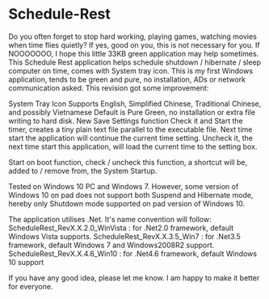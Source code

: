 # Schedule-Rest
Do you often forget to stop hard working, playing games, watching movies when time flies quietly? If yes, good on you, this is not necessary for you. If NOOOOOOO, I hope this little 33KB green application may help sometimes. This Schedule Rest application helps schedule shutdown / hibernate / sleep computer on time, comes with System tray icon. This is my first Windows application, tends to be green and pure, no installation, ADs or network communication asked. This revision got some improvement:

System Tray Icon
Supports English, Simplified Chinese, Traditional Chinese, and possibly Vietnamese
Default is Pure Green, no installation or extra file writing to hard disk. 
New Save Settings function
	Check it and Start the timer, creates a tiny plain text file parallel to the executable file. 
	Next time start the application will continue the current time setting.
	Uncheck it, the next time start this application, will load the current time to the setting box.
	
Start on boot function, check / uncheck this function, a shortcut will be, added to / remove from, the System Startup. 

Tested on Windows 10 PC and Windows 7. However, some version of Windows 10 on pad does not support both Suspend and Hibernate mode, hereby only Shutdown mode supported on pad version of Windows 10.

The application utilises .Net. It's name convention will follow:
	ScheduleRest_RevX.X.2.0_WinVista  :  for .Net2.0 framework, default Windows Vista supports.
	ScheduleRest_RevX.X.3.5_Win7  :  for .Net3.5 framework, default Windows 7 and Windows2008R2 support.
	ScheduleRest_RevX.X.4.6_Win10  :  for .Net4.6 framework, default Windows 10 support
	
If you have any good idea, please let me know. I am happy to make it better for everyone.

